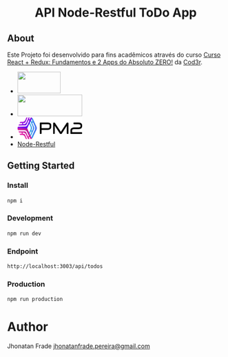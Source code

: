 <p align="center">
  <h1 align="center">
    API Node-Restful ToDo App
  </h1>
</p>

## About
Este Projeto foi desenvolvido para fins acadêmicos através do curso [Curso React + Redux: Fundamentos e 2 Apps do Absoluto ZERO!](https://www.udemy.com/course/react-redux-pt/) da [Cod3r](https://github.com/cod3rcursos).


-   <a href="https://expressjs.com/pt-br/"><img src="https://miro.medium.com/max/365/1*Jr3NFSKTfQWRUyjblBSKeg.png" height="50px" width="100px"></a>
-   <a href="https://www.mongodb.com/"><img src="https://miro.medium.com/max/1838/0*Nq8q99O7pbULA6p6.png" height="50px" width="150px"></a>
-   <a href="https://pm2.keymetrics.io/"><img src="https://raw.githubusercontent.com/Unitech/pm2/development/pres/pm2-v4.png" height="50px" width="150px"></a>
-   [Node-Restful](https://www.npmjs.com/package/node-restful)


## Getting Started

### Install
```sh
npm i
```

### Development
```sh
npm run dev
```

### Endpoint
```sh
http://localhost:3003/api/todos
```

### Production
```sh
npm run production
```

# Author

Jhonatan Frade <jhonatanfrade.pereira@gmail.com>
